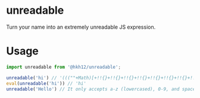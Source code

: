 # unreadable
Turn your name into an extremely unreadable JS expression.

# Usage
```js
import unreadable from '@hkh12/unreadable';

unreadable('hi') // '(((""+Math)[+!!{}+!!{}+!!{}+!!{}+!!{}+!!{}+!!{}+!!{}+!!{}+!!{}+!!{}])+(((typeof ("")[+[]]))[+!!{}+!!{}+!!{}+!!{}+!!{}]))'
eval(unreadable('hi')) // 'hi'
unreadable('Hello') // It only accepts a-z (lowercased), 0-9, and spaces
```